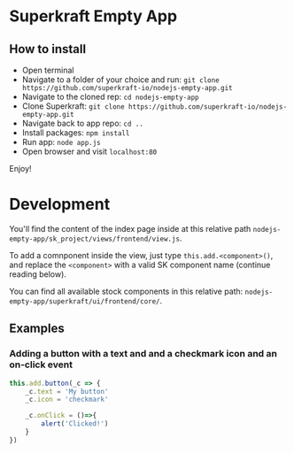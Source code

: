 # Superkraft Empty App

## How to install

- Open terminal
- Navigate to a folder of your choice and run: `git clone https://github.com/superkraft-io/nodejs-empty-app.git`
- Navigate to the cloned rep: `cd nodejs-empty-app`
- Clone Superkraft: `git clone https://github.com/superkraft-io/nodejs-empty-app.git`
- Navigate back to app repo: `cd ..`
- Install packages: `npm install`
- Run app: `node app.js`
- Open browser and visit `localhost:80`

Enjoy!

# Development

You'll find the content of the index page inside at this relative path `nodejs-empty-app/sk_project/views/frontend/view.js`.

To add a comnponent inside the view, just type `this.add.<component>()`, and replace the `<component>` with a valid SK component name (continue reading below).

You can find all available stock components in this relative path: `nodejs-empty-app/superkraft/ui/frontend/core/`.

## Examples

### Adding a button with a text and and a checkmark icon and an on-click event
```javascript
this.add.button(_c => {
    _c.text = 'My button'
    _c.icon = 'checkmark'

    _c.onClick = ()=>{
        alert('Clicked!')
    }
})
```


